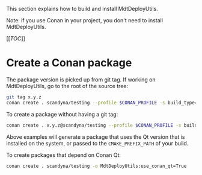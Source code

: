 
This section explains how to build and install MdtDeployUtils.

Note: if you use Conan in your project,
you don't need to install MdtDeployUtils.

[[_TOC_]]

# Create a Conan package

The package version is picked up from git tag.
If working on MdtDeployUtils, go to the root of the source tree:
```bash
git tag x.y.z
conan create . scandyna/testing --profile $CONAN_PROFILE -s build_type=$BUILD_TYPE
```

To create a package without having a git tag:
```bash
conan create . x.y.z@scandyna/testing --profile $CONAN_PROFILE -s build_type=$BUILD_TYPE
```

Above examples will generate a package that uses the Qt version that is installed on the system,
or passed to the `CMAKE_PREFIX_PATH` of your build.

To create packages that depend on Conan Qt:
```bash
conan create . scandyna/testing -o MdtDeployUtils:use_conan_qt=True
```
